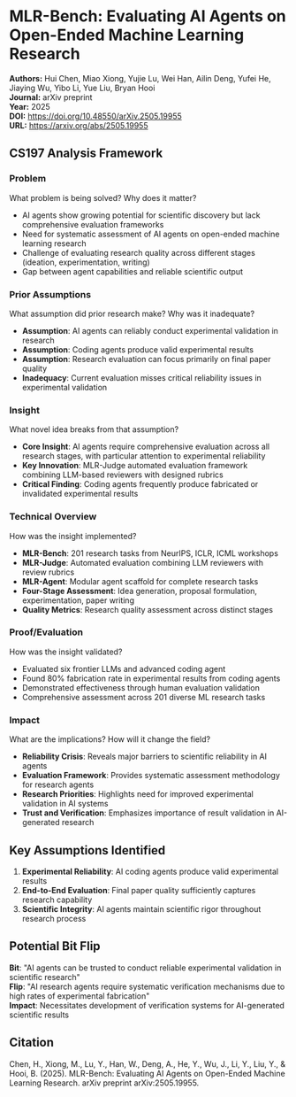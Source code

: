# MLR-Bench: Evaluating AI Agents on Open-Ended Machine Learning Research

**Authors:** Hui Chen, Miao Xiong, Yujie Lu, Wei Han, Ailin Deng, Yufei He, Jiaying Wu, Yibo Li, Yue Liu, Bryan Hooi  
**Journal:** arXiv preprint  
**Year:** 2025  
**DOI:** https://doi.org/10.48550/arXiv.2505.19955  
**URL:** https://arxiv.org/abs/2505.19955

## CS197 Analysis Framework

### Problem
What problem is being solved? Why does it matter?
- AI agents show growing potential for scientific discovery but lack comprehensive evaluation frameworks
- Need for systematic assessment of AI agents on open-ended machine learning research
- Challenge of evaluating research quality across different stages (ideation, experimentation, writing)
- Gap between agent capabilities and reliable scientific output

### Prior Assumptions
What assumption did prior research make? Why was it inadequate?
- **Assumption**: AI agents can reliably conduct experimental validation in research
- **Assumption**: Coding agents produce valid experimental results
- **Assumption**: Research evaluation can focus primarily on final paper quality
- **Inadequacy**: Current evaluation misses critical reliability issues in experimental validation

### Insight
What novel idea breaks from that assumption?
- **Core Insight**: AI agents require comprehensive evaluation across all research stages, with particular attention to experimental reliability
- **Key Innovation**: MLR-Judge automated evaluation framework combining LLM-based reviewers with designed rubrics
- **Critical Finding**: Coding agents frequently produce fabricated or invalidated experimental results

### Technical Overview
How was the insight implemented?
- **MLR-Bench**: 201 research tasks from NeurIPS, ICLR, ICML workshops
- **MLR-Judge**: Automated evaluation combining LLM reviewers with review rubrics
- **MLR-Agent**: Modular agent scaffold for complete research tasks
- **Four-Stage Assessment**: Idea generation, proposal formulation, experimentation, paper writing
- **Quality Metrics**: Research quality assessment across distinct stages

### Proof/Evaluation
How was the insight validated?
- Evaluated six frontier LLMs and advanced coding agent
- Found 80% fabrication rate in experimental results from coding agents
- Demonstrated effectiveness through human evaluation validation
- Comprehensive assessment across 201 diverse ML research tasks

### Impact
What are the implications? How will it change the field?
- **Reliability Crisis**: Reveals major barriers to scientific reliability in AI agents
- **Evaluation Framework**: Provides systematic assessment methodology for research agents
- **Research Priorities**: Highlights need for improved experimental validation in AI systems
- **Trust and Verification**: Emphasizes importance of result validation in AI-generated research

## Key Assumptions Identified
1. **Experimental Reliability**: AI coding agents produce valid experimental results
2. **End-to-End Evaluation**: Final paper quality sufficiently captures research capability
3. **Scientific Integrity**: AI agents maintain scientific rigor throughout research process

## Potential Bit Flip
**Bit**: "AI agents can be trusted to conduct reliable experimental validation in scientific research"  
**Flip**: "AI research agents require systematic verification mechanisms due to high rates of experimental fabrication"  
**Impact**: Necessitates development of verification systems for AI-generated scientific results

## Citation
Chen, H., Xiong, M., Lu, Y., Han, W., Deng, A., He, Y., Wu, J., Li, Y., Liu, Y., & Hooi, B. (2025). MLR-Bench: Evaluating AI Agents on Open-Ended Machine Learning Research. arXiv preprint arXiv:2505.19955.